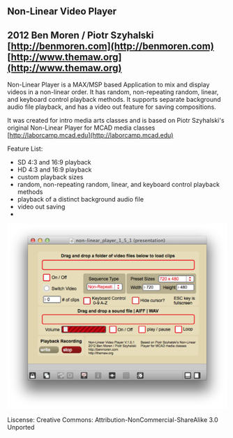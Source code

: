 Non-Linear Video Player
---------------------------------
2012 Ben Moren / Piotr Szyhalski
[http://benmoren.com](http://benmoren.com)  
[http://www.themaw.org](http://www.themaw.org)
--------------------------------

Non-Linear Player is a MAX/MSP based Application to mix and display videos in a non-linear order. It has random, non-repeating random, linear, and keyboard control playback methods. It supports separate background audio file playback, and has a video out feature for saving compositions. 

It was created for intro media arts classes and is based on Piotr Szyhalski's original Non-Linear Player for MCAD media classes [http://laborcamp.mcad.edu](http://laborcamp.mcad.edu)

Feature List:
* SD 4:3 and 16:9 playback
* HD 4:3 and 16:9 playback
* custom playback sizes
* random, non-repeating random, linear, and keyboard control playback methods
* playback of a distinct background audio file
* video out saving
*


![Screenshot](/screenshot.png)


Liscense: Creative Commons: Attribution-NonCommercial-ShareAlike 3.0 Unported
